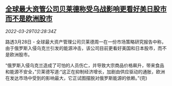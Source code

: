 <!--1648521063000-->
[全球最大资管公司贝莱德称受乌战影响更看好美日股市 而不是欧洲股市](https://cn.reuters.com/article/blackrock-ukraine-war-stocks-0329-idCNKCS2LQ05R)
------

<div><i>2022-03-29T02:28:34Z</i></div><p>路透3月28日 - 全球最大资产管理公司贝莱德周一在一份市场策略研究报告中称，由于俄罗斯入侵乌克兰引发的能源冲击，该公司目前更看好美国和日本股市，而不是欧洲股市。</p><p>“俄罗斯入侵乌克兰造成了可怕的人员伤亡，并导致大宗商品价格飙升，带来食品和能源不安全，”贝莱德写道:“这正在抑制经济增长，加剧由供应驱动的通胀，欧洲在发达市场中受到的影响最大，它正试图摆脱对俄罗斯能源的依赖。”(完)</p>
